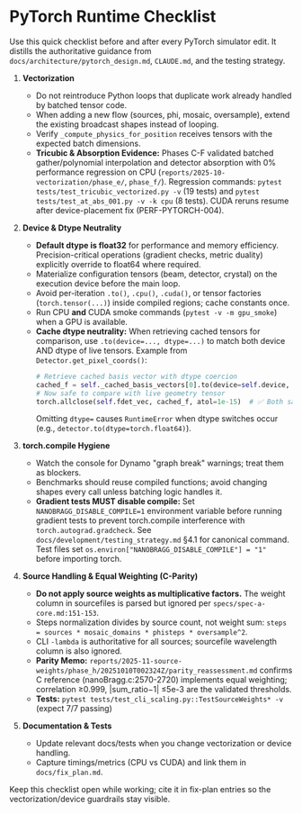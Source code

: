 # PyTorch Runtime Checklist

Use this quick checklist before and after every PyTorch simulator edit. It distills the authoritative guidance from
`docs/architecture/pytorch_design.md`, `CLAUDE.md`, and the testing strategy.

1. **Vectorization**
   - Do not reintroduce Python loops that duplicate work already handled by batched tensor code.
   - When adding a new flow (sources, phi, mosaic, oversample), extend the existing broadcast shapes instead of looping.
   - Verify `_compute_physics_for_position` receives tensors with the expected batch dimensions.
   - **Tricubic & Absorption Evidence:** Phases C-F validated batched gather/polynomial interpolation and detector absorption with 0% performance regression on CPU (`reports/2025-10-vectorization/phase_e/`, `phase_f/`). Regression commands: `pytest tests/test_tricubic_vectorized.py -v` (19 tests) and `pytest tests/test_at_abs_001.py -v -k cpu` (8 tests). CUDA reruns resume after device-placement fix (PERF-PYTORCH-004).

2. **Device & Dtype Neutrality**
   - **Default dtype is float32** for performance and memory efficiency. Precision-critical operations (gradient checks, metric duality) explicitly override to float64 where required.
   - Materialize configuration tensors (beam, detector, crystal) on the execution device before the main loop.
   - Avoid per-iteration `.to()`, `.cpu()`, `.cuda()`, or tensor factories (`torch.tensor(...)`) inside compiled regions; cache constants once.
   - Run CPU **and** CUDA smoke commands (`pytest -v -m gpu_smoke`) when a GPU is available.
   - **Cache dtype neutrality:** When retrieving cached tensors for comparison, use `.to(device=..., dtype=...)` to match both device AND dtype of live tensors. Example from `Detector.get_pixel_coords()`:
     ```python
     # Retrieve cached basis vector with dtype coercion
     cached_f = self._cached_basis_vectors[0].to(device=self.device, dtype=self.dtype)
     # Now safe to compare with live geometry tensor
     torch.allclose(self.fdet_vec, cached_f, atol=1e-15)  # ✅ Both same dtype
     ```
     Omitting `dtype=` causes `RuntimeError` when dtype switches occur (e.g., `detector.to(dtype=torch.float64)`).

3. **torch.compile Hygiene**
   - Watch the console for Dynamo "graph break" warnings; treat them as blockers.
   - Benchmarks should reuse compiled functions; avoid changing shapes every call unless batching logic handles it.
   - **Gradient tests MUST disable compile:** Set `NANOBRAGG_DISABLE_COMPILE=1` environment variable before running gradient tests to prevent torch.compile interference with `torch.autograd.gradcheck`. See `docs/development/testing_strategy.md` §4.1 for canonical command. Test files set `os.environ["NANOBRAGG_DISABLE_COMPILE"] = "1"` before importing torch.

4. **Source Handling & Equal Weighting (C-Parity)**
   - **Do not apply source weights as multiplicative factors.** The weight column in sourcefiles is parsed but ignored per `specs/spec-a-core.md:151-153`.
   - Steps normalization divides by source count, not weight sum: `steps = sources * mosaic_domains * phisteps * oversample^2`.
   - CLI `-lambda` is authoritative for all sources; sourcefile wavelength column is also ignored.
   - **Parity Memo:** `reports/2025-11-source-weights/phase_h/20251010T002324Z/parity_reassessment.md` confirms C reference (nanoBragg.c:2570-2720) implements equal weighting; correlation ≥0.999, |sum_ratio−1| ≤5e-3 are the validated thresholds.
   - **Tests:** `pytest tests/test_cli_scaling.py::TestSourceWeights* -v` (expect 7/7 passing)

5. **Documentation & Tests**
   - Update relevant docs/tests when you change vectorization or device handling.
   - Capture timings/metrics (CPU vs CUDA) and link them in `docs/fix_plan.md`.

Keep this checklist open while working; cite it in fix-plan entries so the vectorization/device guardrails stay visible.

